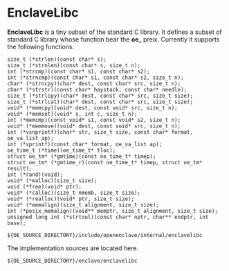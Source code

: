EnclaveLibc
===========

__EnclaveLibc__ is a tiny subset of the standard C library. It defines a subset
of standard C library whose function bear the **oe_** preix. Currently it 
supports the following functions.

```
size_t (*strlen)(const char* s);
size_t (*strnlen)(const char* s, size_t n);
int (*strcmp)(const char* s1, const char* s2);
int (*strncmp)(const char* s1, const char* s2, size_t n);
char* (*strncpy)(char* dest, const char* src, size_t n);
char* (*strstr)(const char* haystack, const char* needle);
size_t (*strlcpy)(char* dest, const char* src, size_t size);
size_t (*strlcat)(char* dest, const char* src, size_t size);
void* (*memcpy)(void* dest, const void* src, size_t n);
void* (*memset)(void* s, int c, size_t n);
int (*memcmp)(const void* s1, const void* s2, size_t n);
void* (*memmove)(void* dest, const void* src, size_t n);
int (*vsnprintf)(char* str, size_t size, const char* format, oe_va_list ap);
int (*vprintf)(const char* format, oe_va_list ap);
oe_time_t (*time)(oe_time_t* tloc);
struct oe_tm* (*gmtime)(const oe_time_t* timep);
struct oe_tm* (*gmtime_r)(const oe_time_t* timep, struct oe_tm* result);
int (*rand)(void);
void* (*malloc)(size_t size);
void (*free)(void* ptr);
void* (*calloc)(size_t nmemb, size_t size);
void* (*realloc)(void* ptr, size_t size);
void* (*memalign)(size_t alignment, size_t size);
int (*posix_memalign)(void** memptr, size_t alignment, size_t size);
unsigned long int (*strtoul)(const char* nptr, char** endptr, int base);
```


```
${OE_SOURCE_DIRECTORY}/include/openenclave/internal/enclavelibc
```

The implementation sources are located here.

```
${OE_SOURCE_DIRECTORY}/enclave/enclavelibc
```


